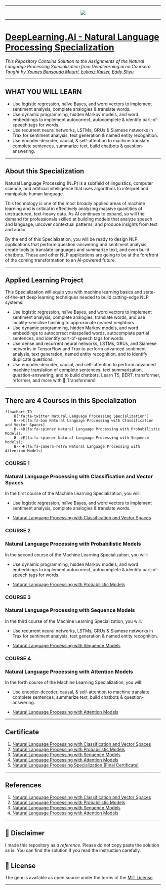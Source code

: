-------------------------------------------------------------------------------------------

<p align="center"><img width="auto" src="https://user-images.githubusercontent.com/43478328/232266908-98682baa-aedd-486d-a0cf-543fd9520b3a.png" /></p>

-------------------------------------------------------------------------------------------

# [DeepLearning.AI - Natural Language Processing Specialization](https://www.coursera.org/specializations/natural-language-processing)
*This Repository Contains Solution to the Assignments of the Natural Language Processing Specialization from Deeplearning.ai on Coursera Taught by 
[Younes Bensouda Mourri](https://www.coursera.org/instructor/ymourri),
[Łukasz Kaiser](https://www.coursera.org/instructor/lukaszkaiser),
[Eddy Shyu](https://www.coursera.org/instructor/eddy-shyu)*

-------------------------------------------------------------------------------------------

## WHAT YOU WILL LEARN

- Use logistic regression, naïve Bayes, and word vectors to implement sentiment analysis, complete analogies & translate words.
- Use dynamic programming, hidden Markov models, and word embeddings to implement autocorrect, autocomplete & identify part-of-speech tags for words.
- Use recurrent neural networks, LSTMs, GRUs & Siamese networks in Trax for sentiment analysis, text generation & named entity recognition.
- Use encoder-decoder, causal, & self-attention to machine translate complete sentences, summarize text, build chatbots & question-answering.

---

## About this Specialization

Natural Language Processing (NLP) is a subfield of linguistics, computer science, and artificial intelligence that uses algorithms to interpret and manipulate human language. 

This technology is one of the most broadly applied areas of machine learning and is critical in effectively analyzing massive quantities of unstructured, text-heavy data. As AI continues to expand, so will the demand for professionals skilled at building models that analyze speech and language, uncover contextual patterns, and produce insights from text and audio.

By the end of this Specialization, you will be ready to design NLP applications that perform question-answering and sentiment analysis, create tools to translate languages and summarize text, and even build chatbots. These and other NLP applications are going to be at the forefront of the coming transformation to an AI-powered future.

---

## Applied Learning Project
This Specialization will equip you with machine learning basics and state-of-the-art deep learning techniques needed to build cutting-edge NLP systems:
- Use logistic regression, naïve Bayes, and word vectors to implement sentiment analysis, complete analogies, translate words, and use locality-sensitive hashing to approximate nearest neighbors.
- Use dynamic programming, hidden Markov models, and word embeddings to autocorrect misspelled words, autocomplete partial sentences, and identify part-of-speech tags for words.
- Use dense and recurrent neural networks, LSTMs, GRUs, and Siamese networks in TensorFlow and Trax to perform advanced sentiment analysis, text generation, named entity recognition, and to identify duplicate questions. 
- Use encoder-decoder, causal, and self-attention to perform advanced machine translation of complete sentences, text summarization, question-answering, and to build chatbots. Learn T5, BERT, transformer, reformer, and more with 🤗  Transformers!

-------------------------------------------------------------------------------------------------------------

## There are 4 Courses in this Specialization

```mermaid
flowchart TD
    B["fa:fa-twitter Natural Language Processing Specialization"]
    B-->C[fa:fa-ban Natural Language Processing with Classification and Vector Spaces]
    B-->D(fa:fa-spinner Natural Language Processing with Probabilistic Models);
    B-->E(fa:fa-spinner Natural Language Processing with Sequence Models);
    B-->F(fa:fa-camera-retro Natural Language Processing with Attention Models)
```

### COURSE 1
### Natural Language Processing with Classification and Vector Spaces

In the first course of the Machine Learning Specialization, you will:
- Use logistic regression, naïve Bayes, and word vectors to implement sentiment analysis, complete analogies & translate words.

* [Natural Language Processing with Classification and Vector Spaces](https://github.com/shantanu1109/Coursera-DeepLearning.AI-Natural-Language-Processing-Specialization/tree/main/Course-1-Natural%20Language%20Processing%20with%20Classification%20and%20Vector%20Spaces)

### COURSE 2
### Natural Language Processing with Probabilistic Models

In the second course of the Machine Learning Specialization, you will:
- Use dynamic programming, hidden Markov models, and word embeddings to implement autocorrect, autocomplete & identify part-of-speech tags for words.

* [Natural Language Processing with Probabilistic Models](https://github.com/shantanu1109/Coursera-DeepLearning.AI-Natural-Language-Processing-Specialization/tree/main/Course-2-Natural%20Language%20Processing%20with%20Probabilistic%20Models)

### COURSE 3
### Natural Language Processing with Sequence Models
In the third course of the Machine Learning Specialization, you will:
- Use recurrent neural networks, LSTMs, GRUs & Siamese networks in Trax for sentiment analysis, text generation & named entity recognition.

* [Natural Language Processing with Sequence Models](https://github.com/shantanu1109/Coursera-DeepLearning.AI-Natural-Language-Processing-Specialization/tree/main/Course-3-Natural%20Language%20Processing%20with%20Sequence%20Models)

### COURSE 4
### Natural Language Processing with Attention Models
In the forth course of the Machine Learning Specialization, you will:
- Use encoder-decoder, causal, & self-attention to machine translate complete sentences, summarize text, build chatbots & question-answering.

* [Natural Language Processing with Attention Models](https://github.com/shantanu1109/Coursera-DeepLearning.AI-Natural-Language-Processing-Specialization/tree/main/Course-4-Natural%20Language%20Processing%20with%20Attention%20Models)

-------------------------------------------------------------------------------------------------------------

## Certificate

1. [Natural Language Processing with Classification and Vector Spaces](https://www.coursera.org/account/accomplishments/verify/32C5MY5Q8HGL)
2. [Natural Language Processing with Probabilistic Models](https://www.coursera.org/account/accomplishments/verify/ZPA6R3Q7CGQT)
3. [Natural Language Processing with Sequence Models](https://www.coursera.org/account/accomplishments/verify/NRECCG8ZHAQC)
4. [Natural Language Processing with Attention Models](https://www.coursera.org/account/accomplishments/verify/J7468XUNLKNU)
5. [Natural Language Processing Specialization (Final Certificate)](https://www.coursera.org/account/accomplishments/specialization/VYCCGB737HN3)

--------------------------------------------------------------------------------------------------------------

## References
1. [Natural Language Processing with Classification and Vector Spaces](https://www.coursera.org/learn/classification-vector-spaces-in-nlp?specialization=natural-language-processing)
2. [Natural Language Processing with Probabilistic Models](https://www.coursera.org/learn/probabilistic-models-in-nlp?specialization=natural-language-processing)
3. [Natural Language Processing with Sequence Models](https://www.coursera.org/learn/sequence-models-in-nlp?specialization=natural-language-processing)
4. [Natural Language Processing with Attention Models](https://www.coursera.org/learn/attention-models-in-nlp?specialization=natural-language-processing)

----------------------------------------------------------------------------------------------------------------

## 📝 Disclaimer 
I made this repository as *a reference*. Please do not copy paste the solution as is. You can find the solution if you read the instruction carefully. 

 
## 📝 License
The gem is available as open source under the terms of the [MIT License](https://opensource.org/licenses/MIT).
 
-----------------------------------------------------------------------------------------------------------------


